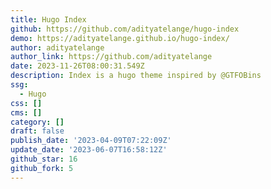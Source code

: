 ```yaml
---
title: Hugo Index
github: https://github.com/adityatelange/hugo-index
demo: https://adityatelange.github.io/hugo-index/
author: adityatelange
author_link: https://github.com/adityatelange
date: 2023-11-26T08:00:31.549Z
description: Index is a hugo theme inspired by @GTFOBins
ssg:
  - Hugo
css: []
cms: []
category: []
draft: false
publish_date: '2023-04-09T07:22:09Z'
update_date: '2023-06-07T16:58:12Z'
github_star: 16
github_fork: 5
---
```

